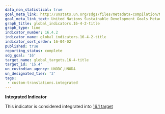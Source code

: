```yaml
---
data_non_statistical: true
goal_meta_link: http://unstats.un.org/sdgs/files/metadata-compilation/Metadata-Goal-16.pdf
goal_meta_link_text: United Nations Sustainable Development Goals Metadata (pdf 1361kB)
graph_title: global_indicators.16-4-2-title
graph_type: line
indicator_number: 16.4.2
indicator_name: global_indicators.16-4-2-title
indicator_sort_order: 16-04-02
published: true
reporting_status: complete
sdg_goal: '16'
target_name: global_targets.16-4-title
target_id: '16.4'
un_custodian_agency: UNODC,UNODA
un_designated_tier: '3'
tags:
 - custom-translations.integrated
---
```

**Integrated Indicator**

This indicator is considered integrated into [16.1 target](/en/16)
